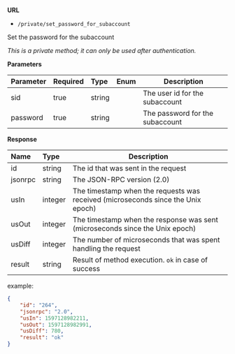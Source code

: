**URL** 

- `/private/set_password_for_subaccount`

Set the password for the subaccount



*This is a private method; it can only be used after authentication.*

**Parameters** 

| Parameter | Required | Type   | Enum | Description                     |
| :-------- | :------- | :----- | ---- | ------------------------------- |
| sid       | true     | string |      | The user id for the subaccount  |
| password  | true     | string |      | The password for the subaccount |



**Response**

| **Name** | **Type** | **Description**                                     |
| :------- | :------- | --------------------------------------------------- |
| id       | string   | The id that was sent in the request                 |
| jsonrpc  | string   | The JSON-RPC version (2.0)                          |
| usIn     | integer  | The timestamp when the requests was received (microseconds since the Unix epoch)                                           |
| usOut    | integer  | The timestamp when the response was sent (microseconds since the Unix epoch)                                          |
| usDiff   | integer  | The number of microseconds that was spent handling the request                                                |
| result   | string   | Result of method execution. `ok` in case of success |

example:

```json
{
	"id": "264",
	"jsonrpc": "2.0",
	"usIn": 1597128982211,
	"usOut": 1597128982991,
	"usDiff": 780,
	"result": "ok"
}
```


